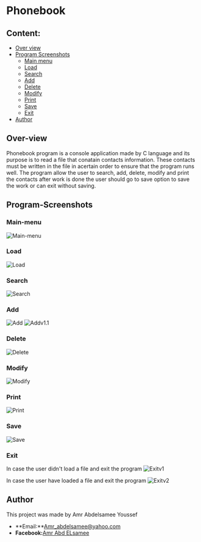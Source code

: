 # Phonebook

## Content:
- [Over view](#Over-view)
- [Program Screenshots](#Program-Screenshots)
  - [Main menu](#Main-menu)
  - [Load](#Load)
  - [Search](#Search)
  - [Add](#Add)
  - [Delete](#Delete)
  - [Modify](#Modify)
  - [Print](#Print)
  - [Save](#Save)
  - [Exit](#Exit)
- [Author](#Author)


## Over-view
 Phonebook program is a console application made by C language and its purpose is to read a file that conatain contacts information.
 These contacts must be written in the file in acertain order to ensure that the program runs well.
 The program allow the user to search, add, delete, modify and print the contacts after work is done 
 the user should go to save option to save the work or can exit without saving.

 ## Program-Screenshots

### Main-menu
<img src="https://github.com/Amr-abdelsamee/Phonebook/blob/main/src/screenshots/main%20menu.png" alt="Main-menu"/>

### Load
<img src="https://github.com/Amr-abdelsamee/Phonebook/blob/main/src/screenshots/load.png" alt="Load"/>

### Search
<img src="https://github.com/Amr-abdelsamee/Phonebook/blob/main/src/screenshots/search.png" alt="Search"/>

### Add
<img src="https://github.com/Amr-abdelsamee/Phonebook/blob/main/src/screenshots/add%201.png" alt="Add"/>

<img src="https://github.com/Amr-abdelsamee/Phonebook/blob/main/src/screenshots/add%201.1.png" alt="Addv1.1"/>

### Delete
<img src="https://github.com/Amr-abdelsamee/Phonebook/blob/main/src/screenshots/delete.png" alt="Delete"/>

### Modify
<img src="https://github.com/Amr-abdelsamee/Phonebook/blob/main/src/screenshots/modify.png" alt="Modify"/>

### Print
<img src="https://github.com/Amr-abdelsamee/Phonebook/blob/main/src/screenshots/print.png" alt="Print"/>

### Save
<img src="https://github.com/Amr-abdelsamee/Phonebook/blob/main/src/screenshots/save.png" alt="Save"/>

### Exit
In case the user didn't load a file and exit the program
<img src="https://github.com/Amr-abdelsamee/Phonebook/blob/main/src/screenshots/exit%20v1.png" alt="Exitv1"/>

In case the user have loaded a file and exit the program
<img src="https://github.com/Amr-abdelsamee/Phonebook/blob/main/src/screenshots/exit%20v2.png" alt="Exitv2"/>



## Author
This project was made by Amr Abdelsamee Youssef

- **Email:**Amr_abdelsamee@yahoo.com
- **Facebook:**[Amr Abd ELsamee](https://www.facebook.com/Amr.Abdelsame3/)